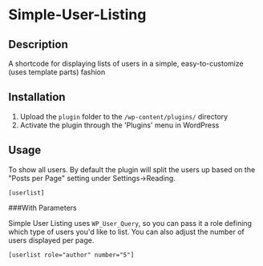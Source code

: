 Simple-User-Listing
===================

## Description

A shortcode for displaying lists of users in a simple, easy-to-customize (uses template parts) fashion

## Installation

1. Upload the `plugin` folder to the `/wp-content/plugins/` directory
1. Activate the plugin through the 'Plugins' menu in WordPress

## Usage

To show all users.  By default the plugin will split the users up based on the "Posts per Page" setting under Settings->Reading.

`
[userlist]
`

###With Parameters

Simple User Listing uses `WP_User_Query`, so you can pass it a role defining which type of users you'd like to list.  You can also adjust the number of users displayed per page.

`
[userlist role="author" number="5"]
`

